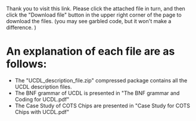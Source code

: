   Thank you to visit this link. Please click the attached file in turn, and then click the "Download file" button in the upper right corner of the page to download the files. (you may see garbled code, but it won't make a difference. )
# An explanation of each file are as follows:
- The "UCDL_description_file.zip" compressed package contains all the UCDL description files.
- The BNF grammar of UCDL is presented in "The BNF grammar and Coding for UCDL.pdf"
- The Case Study of COTS Chips are presented in "Case Study for COTS Chips with UCDL.pdf"
